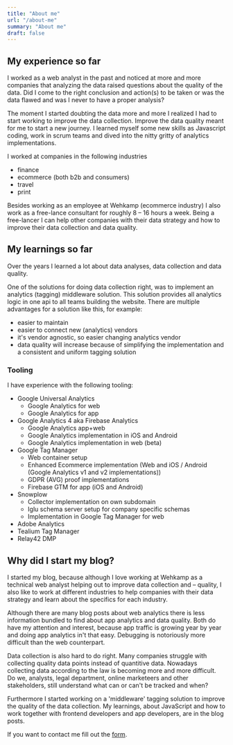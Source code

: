 ```yaml
---
title: "About me"
url: "/about-me"
summary: "About me"
draft: false
---
```


## My experience so far
I worked as a web analyst in the past and noticed at more and more companies that analyzing the data raised questions about the quality of the data. Did I come to the right conclusion and action(s) to be taken or was the data flawed and was I never to have a proper analysis?

The moment I started doubting the data more and more I realized I had to start working to improve the data collection. Improve the data quality meant for me to start a new journey. I learned myself some new skills as Javascript coding, work in scrum teams and dived into the nitty gritty of analytics implementations.

I worked at companies in the following industries

* finance
* ecommerce (both b2b and consumers)
* travel
* print

Besides working as an employee at Wehkamp (ecommerce industry) I also work as a free-lance consultant for roughly 8 – 16 hours a week. Being a free-lancer I can help other companies with their data strategy and how to improve their data collection and data quality.

## My learnings so far
Over the years I learned a lot about data analyses, data collection and data quality.

One of the solutions for doing data collection right, was to implement an analytics (tagging) middleware solution. This solution provides all analytics  logic in one api to all teams building the website. There are multiple advantages for a solution like this, for example:
- easier to maintain
- easier to connect new (analytics) vendors
- it's vendor agnostic, so easier changing analytics vendor
- data quality will increase because of simplifying the implementation and a consistent and uniform tagging solution

### Tooling
I have experience with the following tooling:

- Google Universal Analytics
    - Google Analytics for web
    - Google Analytics for app
- Google Analytics 4 aka Firebase Analytics
    - Google Analytics app+web
    - Google Analytics implementation in iOS and Android
    - Google Analytics implementation in web (beta)
- Google Tag Manager
    - Web container setup
    - Enhanced Ecommerce implementation (Web and iOS / Android (Google Analytics v1 and v2 implementations))
    - GDPR (AVG) proof implementations
    - Firebase GTM for app (iOS and Android)
- Snowplow
    - Collector implementation on own subdomain
    - Iglu schema server setup for company specific schemas
    - Implementation in Google Tag Manager for web
- Adobe Analytics
- Tealium Tag Manager
- Relay42 DMP

## Why did I start my blog?
I started my blog, because although I love working at Wehkamp as a technical web analyst helping out to improve data collection and – quality, I also like to work at different industries to help companies with their data strategy and learn about the specifics for each industry.

Although there are many blog posts about web analytics there is less information bundled to find about app analytics and data quality. Both do have my attention and interest, because app traffic is growing year by year and doing app analytics in't that easy. Debugging is notoriously more difficult than the web counterpart.

Data collection is also hard to do right. Many companies struggle with collecting quality data points instead of quantitive data. Nowadays collecting data according to the law is becoming more and more difficult. Do we, analysts, legal department, online marketeers and other stakeholders, still understand what can or can't be tracked and when?

Furthermore I started working on a 'middleware' tagging solution to improve the quality of the data collection. My learnings, about JavaScript and how to work together with frontend developers and app developers, are in the blog posts.

If you want to contact me fill out the [form](/contact "Contact Form").